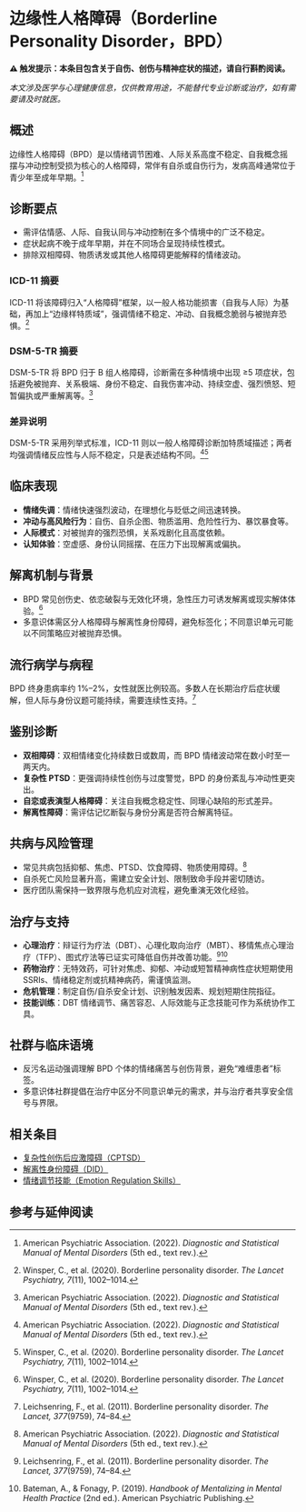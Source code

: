 # 边缘性人格障碍（Borderline Personality Disorder，BPD）

**⚠ 触发提示：本条目包含关于自伤、创伤与精神症状的描述，请自行斟酌阅读。**

_本文涉及医学与心理健康信息，仅供教育用途，不能替代专业诊断或治疗，如有需要请及时就医。_

## 概述

边缘性人格障碍（BPD）是以情绪调节困难、人际关系高度不稳定、自我概念摇摆与冲动控制受损为核心的人格障碍，常伴有自杀或自伤行为，发病高峰通常位于青少年至成年早期。[^apa]

## 诊断要点

- 需评估情感、人际、自我认同与冲动控制在多个情境中的广泛不稳定。
- 症状起病不晚于成年早期，并在不同场合呈现持续性模式。
- 排除双相障碍、物质诱发或其他人格障碍更能解释的情绪波动。

### ICD-11 摘要

ICD-11 将该障碍归入“人格障碍”框架，以一般人格功能损害（自我与人际）为基础，再加上“边缘样特质域”，强调情绪不稳定、冲动、自我概念脆弱与被抛弃恐惧。[^winsper]

### DSM-5-TR 摘要

DSM-5-TR 将 BPD 归于 B 组人格障碍，诊断需在多种情境中出现 ≥5 项症状，包括避免被抛弃、关系极端、身份不稳定、自我伤害冲动、持续空虚、强烈愤怒、短暂偏执或严重解离等。[^apa]

### 差异说明

DSM-5-TR 采用列举式标准，ICD-11 则以一般人格障碍诊断加特质域描述；两者均强调情绪反应性与人际不稳定，只是表述结构不同。[^apa][^winsper]

## 临床表现

- **情绪失调**：情绪快速强烈波动，在理想化与贬低之间迅速转换。
- **冲动与高风险行为**：自伤、自杀企图、物质滥用、危险性行为、暴饮暴食等。
- **人际模式**：对被抛弃的强烈恐惧，关系戏剧化且高度依赖。
- **认知体验**：空虚感、身份认同摇摆、在压力下出现解离或偏执。

## 解离机制与背景

- BPD 常见创伤史、依恋破裂与无效化环境，急性压力可诱发解离或现实解体体验。[^winsper]
- 多意识体需区分人格障碍与解离性身份障碍，避免标签化；不同意识单元可能以不同策略应对被抛弃恐惧。

## 流行病学与病程

BPD 终身患病率约 1%–2%，女性就医比例较高。多数人在长期治疗后症状缓解，但人际与身份议题可能持续，需要连续性支持。[^leichsenring]

## 鉴别诊断

- **双相障碍**：双相情绪变化持续数日或数周，而 BPD 情绪波动常在数小时至一两天内。
- **复杂性 PTSD**：更强调持续性创伤与过度警觉，BPD 的身份紊乱与冲动性更突出。
- **自恋或表演型人格障碍**：关注自我概念稳定性、同理心缺陷的形式差异。
- **解离性障碍**：需评估记忆断裂与身份分离是否符合解离特征。

## 共病与风险管理

- 常见共病包括抑郁、焦虑、PTSD、饮食障碍、物质使用障碍。[^apa]
- 自杀死亡风险显著升高，需建立安全计划、限制致命手段并密切随访。
- 医疗团队需保持一致界限与危机应对流程，避免重演无效化经验。

## 治疗与支持

- **心理治疗**：辩证行为疗法（DBT）、心理化取向治疗（MBT）、移情焦点心理治疗（TFP）、图式疗法等已证实可降低自伤并改善功能。[^leichsenring][^bateman]
- **药物治疗**：无特效药，可针对焦虑、抑郁、冲动或短暂精神病性症状短期使用 SSRIs、情绪稳定剂或抗精神病药，需谨慎监测。
- **危机管理**：制定自伤/自杀安全计划、识别触发因素、规划短期住院指征。
- **技能训练**：DBT 情绪调节、痛苦容忍、人际效能与正念技能可作为系统协作工具。

## 社群与临床语境

- 反污名运动强调理解 BPD 个体的情绪痛苦与创伤背景，避免“难缠患者”标签。
- 多意识体社群提倡在治疗中区分不同意识单元的需求，并与治疗者共享安全信号与界限。

## 相关条目

- [复杂性创伤后应激障碍（CPTSD）](entries/诊断与临床/CPTSD.md)
- [解离性身份障碍（DID）](entries/诊断与临床/DID.md)
- [情绪调节技能（Emotion Regulation Skills）](entries/自我调节与应对/Emotion-Regulation-Skills.md)

## 参考与延伸阅读

[^apa]: American Psychiatric Association. (2022). *Diagnostic and Statistical Manual of Mental Disorders* (5th ed., text rev.).
[^leichsenring]: Leichsenring, F., et al. (2011). Borderline personality disorder. *The Lancet, 377*(9759), 74–84.
[^winsper]: Winsper, C., et al. (2020). Borderline personality disorder. *The Lancet Psychiatry, 7*(11), 1002–1014.
[^bateman]: Bateman, A., & Fonagy, P. (2019). *Handbook of Mentalizing in Mental Health Practice* (2nd ed.). American Psychiatric Publishing.
